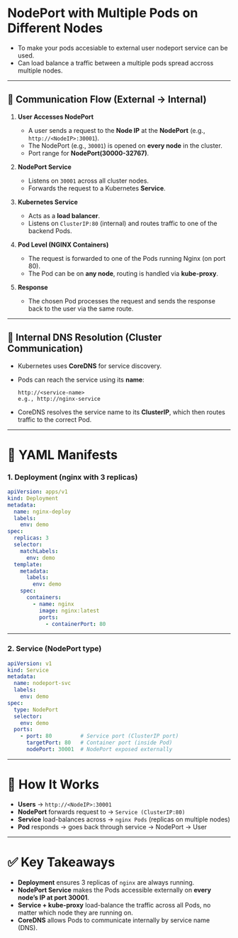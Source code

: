 # NodePort with Multiple Pods on Different Nodes

* To make your pods accesiable to external user nodeport service can be used.
* Can load balance a traffic between a multiple pods spread accross multiple nodes.
---

## 🔹 Communication Flow (External → Internal)

1. **User Accesses NodePort**

   * A user sends a request to the **Node IP** at the **NodePort** (e.g., `http://<NodeIP>:30001`).
   * The NodePort (e.g., `30001`) is opened on **every node** in the cluster.
   * Port range for **NodePort(30000-32767)**.

2. **NodePort Service**

   * Listens on `30001` across all cluster nodes.
   * Forwards the request to a Kubernetes **Service**.

3. **Kubernetes Service**

   * Acts as a **load balancer**.
   * Listens on `ClusterIP:80` (internal) and routes traffic to one of the backend Pods.

4. **Pod Level (NGINX Containers)**

   * The request is forwarded to one of the Pods running Nginx (on port 80).
   * The Pod can be on **any node**, routing is handled via **kube-proxy**.

5. **Response**

   * The chosen Pod processes the request and sends the response back to the user via the same route.

---

## 🔹 Internal DNS Resolution (Cluster Communication)

* Kubernetes uses **CoreDNS** for service discovery.
* Pods can reach the service using its **name**:

  ```
  http://<service-name>
  e.g., http://nginx-service
  ```
* CoreDNS resolves the service name to its **ClusterIP**, which then routes traffic to the correct Pod.

---

# 📝 YAML Manifests

### 1. **Deployment** (nginx with 3 replicas)

```yaml
apiVersion: apps/v1
kind: Deployment
metadata:
  name: nginx-deploy
  labels:
    env: demo
spec:
  replicas: 3
  selector:
    matchLabels:
      env: demo
  template:
    metadata:
      labels:
        env: demo
    spec:
      containers:
        - name: nginx
          image: nginx:latest
          ports:
            - containerPort: 80
```

---

### 2. **Service** (NodePort type)

```yaml
apiVersion: v1
kind: Service
metadata:
  name: nodeport-svc
  labels:
    env: demo
spec:
  type: NodePort
  selector:
    env: demo
  ports:
    - port: 80         # Service port (ClusterIP port)
      targetPort: 80   # Container port (inside Pod)
      nodePort: 30001  # NodePort exposed externally
```

---

# 🔹 How It Works

* **Users** → `http://<NodeIP>:30001`
* **NodePort** forwards request to → `Service (ClusterIP:80)`
* **Service** load-balances across → `nginx Pods` (replicas on multiple nodes)
* **Pod** responds → goes back through service → NodePort → User

---

# ✅ Key Takeaways

* **Deployment** ensures 3 replicas of `nginx` are always running.
* **NodePort Service** makes the Pods accessible externally on **every node’s IP at port 30001**.
* **Service + kube-proxy** load-balance the traffic across all Pods, no matter which node they are running on.
* **CoreDNS** allows Pods to communicate internally by service name (DNS).

